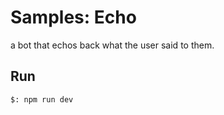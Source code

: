 # Samples: Echo

a bot that echos back what the user said to them.

## Run

```bash
$: npm run dev
```
